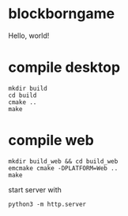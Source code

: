 # blockborngame
Hello, world!

# compile desktop

    mkdir build
    cd build
    cmake ..
    make

# compile web

    mkdir build_web && cd build_web
    emcmake cmake -DPLATFORM=Web ..
    make

start server with

    python3 -m http.server
